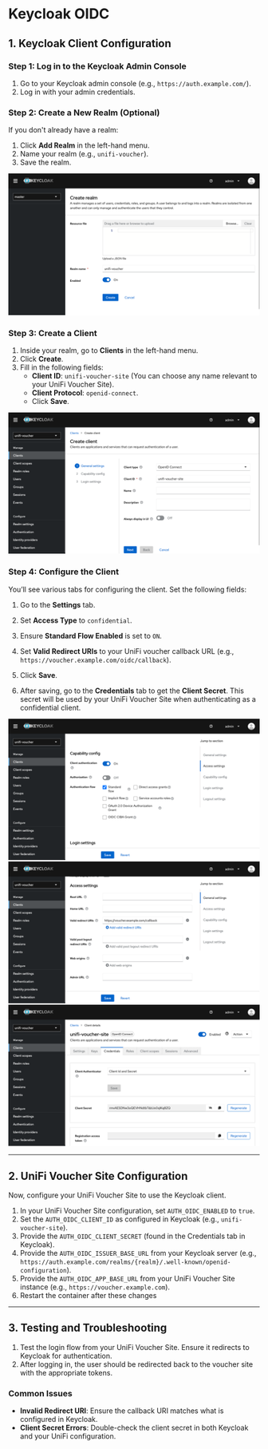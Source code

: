 # Keycloak OIDC

## 1. Keycloak Client Configuration

### Step 1: Log in to the Keycloak Admin Console

1. Go to your Keycloak admin console (e.g., `https://auth.example.com/`).
2. Log in with your admin credentials.

### Step 2: Create a New Realm (Optional)

If you don't already have a realm:

1. Click **Add Realm** in the left-hand menu.
2. Name your realm (e.g., `unifi-voucher`).
3. Save the realm.

![Create Realm](images/create_realm.png)

### Step 3: Create a Client

1. Inside your realm, go to **Clients** in the left-hand menu.
2. Click **Create**.
3. Fill in the following fields:
    - **Client ID**: `unifi-voucher-site` (You can choose any name relevant to your UniFi Voucher Site).
    - **Client Protocol**: `openid-connect`.
    - Click **Save**.

![Create Client](images/create_client.png)

### Step 4: Configure the Client

You’ll see various tabs for configuring the client. Set the following fields:

1. Go to the **Settings** tab.
2. Set **Access Type** to `confidential`.
3. Ensure **Standard Flow Enabled** is set to `ON`.
4. Set **Valid Redirect URIs** to your UniFi voucher callback URL (e.g., `https://voucher.example.com/oidc/callback`).
5. Click **Save**.

6. After saving, go to the **Credentials** tab to get the **Client Secret**. This secret will be used by your UniFi Voucher Site when authenticating as a confidential client.

![Client Settings 1](images/client_settings_1.png)
![Client Settings 2](images/client_settings_2.png)
![Client Secret](images/client_secret.png)

---

## 2. UniFi Voucher Site Configuration

Now, configure your UniFi Voucher Site to use the Keycloak client.

1. In your UniFi Voucher Site configuration, set `AUTH_OIDC_ENABLED` to `true`.
2. Set the `AUTH_OIDC_CLIENT_ID` as configured in Keycloak (e.g., `unifi-voucher-site`).
3. Provide the `AUTH_OIDC_CLIENT_SECRET` (found in the Credentials tab in Keycloak).
4. Provide the `AUTH_OIDC_ISSUER_BASE_URL` from your Keycloak server (e.g., `https://auth.example.com/realms/{realm}/.well-known/openid-configuration`).
5. Provide the `AUTH_OIDC_APP_BASE_URL` from your UniFi Voucher Site instance (e.g., `https://voucher.example.com`).
6. Restart the container after these changes

---

## 3. Testing and Troubleshooting

1. Test the login flow from your UniFi Voucher Site. Ensure it redirects to Keycloak for authentication.
2. After logging in, the user should be redirected back to the voucher site with the appropriate tokens.

### Common Issues

- **Invalid Redirect URI**: Ensure the callback URI matches what is configured in Keycloak.
- **Client Secret Errors**: Double-check the client secret in both Keycloak and your UniFi configuration.
